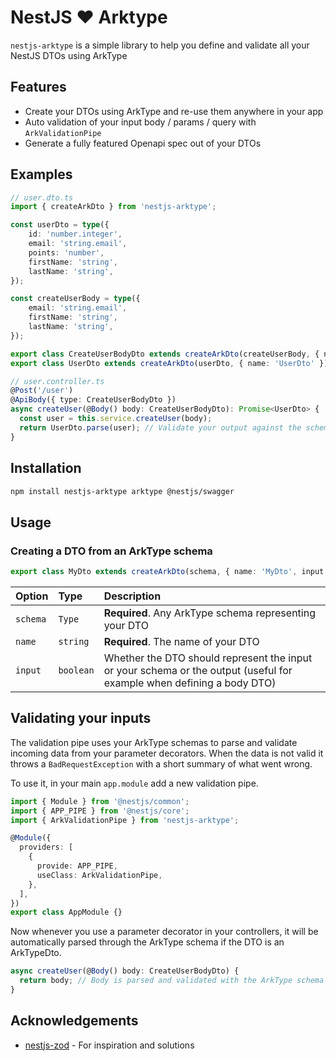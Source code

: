 # NestJS ❤ Arktype

`nestjs-arktype` is a simple library to help you define and validate all your NestJS DTOs using ArkType

## Features

- Create your DTOs using ArkType and re-use them anywhere in your app
- Auto validation of your input body / params / query with `ArkValidationPipe`
- Generate a fully featured Openapi spec out of your DTOs

## Examples

```typescript
// user.dto.ts
import { createArkDto } from 'nestjs-arktype';

const userDto = type({
    id: 'number.integer',
    email: 'string.email',
    points: 'number',
    firstName: 'string',
    lastName: 'string',
});

const createUserBody = type({
    email: 'string.email',
    firstName: 'string',
    lastName: 'string',
});

export class CreateUserBodyDto extends createArkDto(createUserBody, { name: 'CreateUserBodyDto', input: true }) {}
export class UserDto extends createArkDto(userDto, { name: 'UserDto' }) {}

// user.controller.ts
@Post('/user')
@ApiBody({ type: CreateUserBodyDto })
async createUser(@Body() body: CreateUserBodyDto): Promise<UserDto> {
  const user = this.service.createUser(body);
  return UserDto.parse(user); // Validate your output against the schema if you need to
}
```

## Installation

```bash
npm install nestjs-arktype arktype @nestjs/swagger
```

## Usage

### Creating a DTO from an ArkType schema

```typescript
export class MyDto extends createArkDto(schema, { name: 'MyDto', input: true })
```

| Option | Type     | Description                |
| :-------- | :------- | :------------------------- |
| `schema` | `Type` | **Required**. Any ArkType schema representing your DTO |
| `name` | `string` | **Required**. The name of your DTO |
| `input` | `boolean` | Whether the DTO should represent the input or your schema or the output (useful for example when defining a body DTO) |

## Validating your inputs

The validation pipe uses your ArkType schemas to parse and validate incoming data from your parameter decorators.
When the data is not valid it throws a `BadRequestException` with a short summary of what went wrong.

To use it, in your main `app.module` add a new validation pipe.

```typescript
import { Module } from '@nestjs/common';
import { APP_PIPE } from '@nestjs/core';
import { ArkValidationPipe } from 'nestjs-arktype';

@Module({
  providers: [
    {
      provide: APP_PIPE,
      useClass: ArkValidationPipe,
    },
  ],
})
export class AppModule {}
```

Now whenever you use a parameter decorator in your controllers, it will be automatically parsed through the ArkType schema if the DTO is an ArkTypeDto.

```typescript
async createUser(@Body() body: CreateUserBodyDto) {
  return body; // Body is parsed and validated with the ArkType schema 
}
```

## Acknowledgements

 - [nestjs-zod](https://github.com/BenLorantfy/nestjs-zod) - For inspiration and solutions
